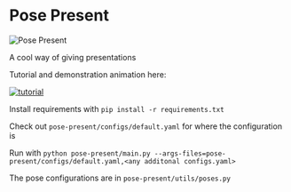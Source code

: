 # Pose Present

![Pose Present](https://github.com/user-attachments/assets/da37b54e-377a-4695-bfd2-7538b128a247)

A cool way of giving presentations

Tutorial and demonstration animation here:

[![tutorial](https://img.youtube.com/vi/-vk7Q0_DYds/0.jpg)](https://www.youtube.com/watch?v=-vk7Q0_DYds)

Install requirements with `pip install -r requirements.txt`

Check out `pose-present/configs/default.yaml` for where the configuration is

Run with `python pose-present/main.py --args-files=pose-present/configs/default.yaml,<any additonal configs.yaml>`

The pose configurations are in `pose-present/utils/poses.py`

